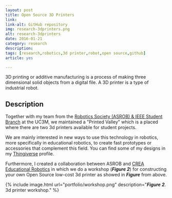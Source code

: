 ```yaml
---
layout: post
title: Open Source 3D Printers
link: 
link-alt: GitHub repository
img: research-3dprinters.png
alt: research-3dprinters
date: 2016-01-21
category: research
description: 
tags: [research,robotics,3d printer,robot,open source,github]
article: yes

---
```


3D printing or additive manufacturing is a process of making three dimensional solid objects from a digital file. A 3D printer is a type of industrial robot.

## Description

Together with my team from the <a href="http://ieee.uc3m.es/" target="_blank">Robotics Society (ASROB) & IEEE Student Branch</a> at the UC3M, we maintained a "Printed Valley" which is a placed where there are two 3d printers available for  student projects.

We are mainly interested in new ways to use this technology in robotics, more specifically in educational robotics, to create fast prototypes or accessories that complement this field. You can find some of my designs in my <a href="http://www.thingiverse.com/ra_ules" target="_blank">Thingiverse</a> profile.

Furthermore, I created a collaboration between ASROB and <a href="https://crea-robotica.com/" target="_blank">CREA Educational Robotics</a> in which we do a workshop (<b><i>Figure 2</i></b>) for constructing your own Open Source low-cost 3d printer as showed in <b><i>Figure</i></b> from above.

{% include image.html url="portfolio/workshop.png" description="<b><i>Figure 2</i></b>. 3d printer workshop." %}
